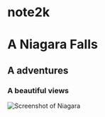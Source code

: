 # note2k
# A Niagara Falls
## A adventures
### A beautiful views
![Screenshot of Niagara]((https://www.bing.com/aclick?ld=e8MRYVYqESWjNYAE2bapho-zVUCUw9ShhYYR3xstYK9euArx3c3SYtba-nWotTamVmIHdy5udvzBhI8qnRPKf_Ddt8HxgK3qqf8YaKz_rbYEfRFGVg2uRZOTQJf2o1GerjrNOKXJvKsNlHECsxJAtSQOV50iBCrCapVfRYPTRmPSC5l_EF&u=aHR0cHMlM2ElMmYlMmZ3d3cubmlhZ2FyYWZhbGxzdXNhLmNvbSUyZiUzZnV0bV9zb3VyY2UlM2RiaW5nJTI2dXRtX21lZGl1bSUzZGNwYyUyNnV0bV9jYW1wYWlnbiUzZGJyYW5kZWRfbG9jYWxfTllTJTI2dXRtX2NvbnRlbnQlM2RORlVTQSUyNmFkYXJhX2NhbXBhaWduaWQlM2Q2NzU5MTYxOTElMjZhZGFyYXBpeGVsaWQlM2QzMzMyNjQlMjZtc2Nsa2lkJTNkZTcwMWJkNTM1YjY1MWRhOTZmOTVkYmE2OTE0YmNkMTQ&rlid=e701bd535b651da96f95dba6914bcd14))
